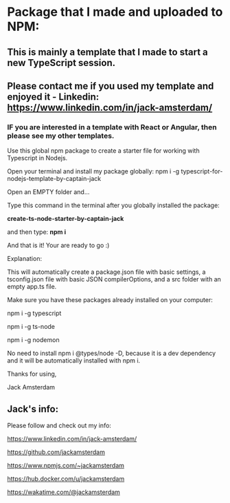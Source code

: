 # Package that I made and uploaded to NPM: 
## This is mainly a template that I made to start a new TypeScript session.
## Please contact me if you used my template and enjoyed it - Linkedin: **https://www.linkedin.com/in/jack-amsterdam/**
### IF you are interested in a template with React or Angular, then please see my other templates.

Use this global npm package to create a starter file for working with Typescript in Nodejs.

Open your terminal and install my package globally: 
npm i -g typescript-for-nodejs-template-by-captain-jack

Open an EMPTY folder and...

Type this command in the terminal after you globally installed the package:

**create-ts-node-starter-by-captain-jack**

and then type: **npm i**

And that is it! Your are ready to go :)

Explanation:

This will automatically create a package.json file with basic settings, a tsconfig.json file with basic JSON compilerOptions, and a src folder with an empty app.ts file.

Make sure you have these packages already installed on your computer:

npm i -g typescript

npm i -g ts-node

npm i -g nodemon

No need to install npm i @types/node -D, because it is a dev dependency and it will be automatically installed with npm i.

Thanks for using,

Jack Amsterdam

## Jack's info:

Please follow and check out my info:

https://www.linkedin.com/in/jack-amsterdam/

https://github.com/jackamsterdam

https://www.npmjs.com/~jackamsterdam

https://hub.docker.com/u/jackamsterdam

https://wakatime.com/@jackamsterdam



